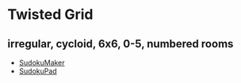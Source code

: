 # Twisted Grid
## irregular, cycloid, 6x6, 0-5, numbered rooms

* [SudokuMaker](https://sudokumaker.app/?puzzle=N4IgZg9gTgtghgFwGoFMoGcCWEB2IBcIAjAHQCsJADCADQgAOArgF7MA2KBoOcMnhAFQDumdAhQATAAQBxKJgm0QcRggAW0AiADCa%2BegER6a9AGtMSgMYQYfHAi2AiAikBJKFBQBzRmzhQpAGwAHgFSAMqMEhCmjFJQPijoUnD09GwAnjRSjFg4nlLqKFISmJ6YCEmUBRBSZFIoQXCWCBlSuJZFmDj1TWpxEEJZ1myMMN1wONIeZbgkADo4zgAipeVJEKpYEkWFUp7y0l0llog7akUlZQgFaohSt0kINQBGRWlNklJdN28QWAjYboKFD2TBgTCfZ7pH7FVbXb67cEYa4dNhsNoI27XEoeZqAkhSAAKf3KgKkRC%2BjyxUlR6LWKDYYBISgQ6Xo-BAlhyTxgShEEnUBACdHOpTUDnwwpAMC6KyuBEodHgQTl5QIZDotPQBAA2qAAG5wEb8IgAXxoBqNjH4ZHNluNCrtIENDvwABYnS7rQQAEyeq38ADM-tdfotzoDBGD4a9NpD3vwZpjkfd8f4lDTUczqeToezGdzCaT9oTtsL-A95cdVfw0ZL-DD9fV2eLEddZabiezlc7dbbCYLncb-fT2eHsYIrYn%2BA7I6zNY9AF1NbgxFA4F0KrrQKz2b7KJQ%2B7uTXRpoDtfgdYrrzRFUQaPeb26aM-7-fAy-PxqNe-P8-vw%2BNAfh%2BAE%2BjQYHAeBUFgT6i5Ose6qUM%2BnLGheepzomdAbOIUDaAybCTmOWGqGgeFogQPYYch2GkfhzY1hqIA0bhdGSt2xE4WRBGJrO07USRLHkbWU4pveTECVxUYAJz5hxtFCW6ADsLZyYJ3FkLxKaMcxkmSuOWmqbpAQia6Yk6axASDhhZkSaxZAyTWNmcXZAAcsnic5ClWdOYEefJ3GBvpoaGaxPqUdOH5%2BWpk4BCpUW6W5jkhUJfrLiAYjpBwXCchAbCaIQADEB7FdQpqmnBppAA)
* [SudokuPad](https://sudokupad.app/ll3o6iezv9)
